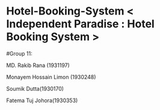 # Hotel-Booking-System < Independent Paradise : Hotel Booking System >

#Group 11:

MD. Rakib Rana (1931197)

Monayem Hossain Limon (1930248)

Soumik Dutta(1930170)

Fatema Tuj Johora(1930353)
